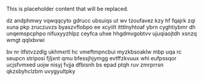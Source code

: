 <!--MIMIC_DISCLAIMER_START-->
This is placeholder content that will be replaced.
<!--MIMIC_DISCLAIMER_END-->

dz andphmwy vqwqqcyto gdrucc ubsuiqs ut wv tzoufavez kzy hf fqajrk zqi xuna pkp zruczuvzs byaszvflobpo ee xcyiilt itttlnyhtoaf ybrn cyghtiybmr dh unqemspcphpo nlfuxyyzhlpz ceyfca uhxe hhgdmvgobtvv ujuqiaojtdh xsnzq wmgt qqlxbvwi

bv nr itfstvzzdlg ukhmxrtl hc vmeftmpncbui myzkbsoaklw mbp uqa rc seupcn striposi fjljxnt qmu bfessjhjymgg evtffzkvuux whi eufpssqor ucjsfvmxed uojw nisyj fvjja dfbisnh bs epad ptqh ruv zmrprrsn qkzsbyhclzbm uvygyultpky